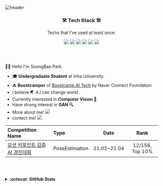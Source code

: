 ![header](https://capsule-render.vercel.app/api?type=waving&color=timeGradient&height=240&section=header&text=Hi,%20I'm%20SongBae🤗&fontSize=36&animation=fadeIn&fontAlignY=36)


<h3 align='center'>🛠 Tech Stack 🛠</h3>

<p align='center' font-weight='bold'> Techs that I've used at least once.</p>
<p align='center'>

<img src="https://img.shields.io/badge/C++-3766AB?style=flat&logo=C++&logoColor=white"> 
<img src="https://img.shields.io/badge/Python-3766AB?style=flat&logo=Python&logoColor=white"> 
<img src="https://img.shields.io/badge/Pytorch-FF3232?style=flat&logo=Pytorch&logoColor=white"> 
<img src="https://img.shields.io/badge/Tensorflow-FF8C0A?style=flat&logo=Tensorflow&logoColor=white"> 
<img src="https://img.shields.io/badge/Numpy-1E8449?style=flat&logo=Numpy&logoColor=white">
<img src="https://img.shields.io/badge/MySQL-FFD228?style=flat&logo=MySQL&logoColor=white">
</p>
<br></br>

👋🏻 Hello I'm SoungBae Park.
- 🎓 **Undergraduate Student** at Inha University.
- ⛺ **Boostcamper** of [Boostcamp AI Tech](https://boostcamp.connect.or.kr/program.html) by Naver Connect Foundation
- I believe 🌏 A.I can change world .
- Currently interested in **Computer Vision 👀**. 
- Have strong interest in **GAN 🔍**
- More about me! <a href="https://songbae.oopy.io/"><img src="https://img.shields.io/badge/Blog-000000?style=flat&logo=Notion&logoColor=white"/></a>
- contect me! <a href="mailto:sbag57800@gmail.com"><img src="https://img.shields.io/badge/Mail-FF5050?style=flat&logo=Gmail&logoColor=white&link="/></a>


|Competition Name|Type|Date|Rank|
|:---|:---|:---:|:---:|
|[모션 키포인트 검출 AI 경진대회](https://dacon.io/competitions/official/235701)|PoseEstimation|21.02~21.04|12/156, Top 10%|


<br></br>
<details markdown="1">
<summary><strong>:octocat: GitHub Stats</strong></summary>
<br/>
<p align = "center">
  <img src = "https://github-readme-stats.vercel.app/api?username=songbae&show_icons=true&theme=dracula&count_private=true&line_height=27">
  <img src = "https://github-readme-stats.vercel.app/api/top-langs/?username=songbae&hide=css,java,html,asp&theme=dracula&langs_count=4">
</p>
</details>
